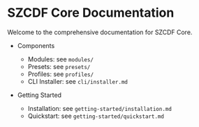 # SZCDF Core Documentation

Welcome to the comprehensive documentation for SZCDF Core.

- Components
  - Modules: see `modules/`
  - Presets: see `presets/`
  - Profiles: see `profiles/`
  - CLI Installer: see `cli/installer.md`

- Getting Started
  - Installation: see `getting-started/installation.md`
  - Quickstart: see `getting-started/quickstart.md`